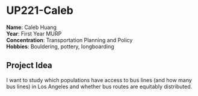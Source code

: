 # UP221-Caleb
**Name**: Caleb Huang  
**Year**: First Year MURP  
**Concentration**: Transportation Planning and Policy  
**Hobbies**: Bouldering, pottery, longboarding  
## Project Idea
I want to study which populations have access to bus lines (and how many bus lines) in Los Angeles and whether bus routes are equitably distributed.
